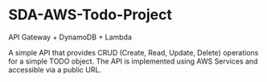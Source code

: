 # SDA-AWS-Todo-Project
API Gateway + DynamoDB + Lambda  

A simple API that provides CRUD (Create, Read, Update, Delete) operations for a simple TODO object. The API is implemented
using AWS Services and accessible via a public URL.
